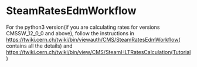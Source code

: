 # SteamRatesEdmWorkflow
For  the python3 version(if you are calculating rates for versions CMSSW_12_0_0 and above), follow the instructions in https://twiki.cern.ch/twiki/bin/viewauth/CMS/SteamRatesEdmWorkflow( contains all the details) and https://twiki.cern.ch/twiki/bin/view/CMS/SteamHLTRatesCalculation(Tutorial) 




